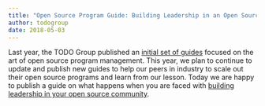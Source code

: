 ```yaml
---
title: "Open Source Program Guide: Building Leadership in an Open Source Community"
author: todogroup
date: 2018-05-03
---
```


Last year, the TODO Group published an [initial set of guides](http://todogroup.org/blog/open-source-guides/) focused on the art of open source program management. This year, we plan to continue to update and publish new guides to help our peers in industry to scale out their open source programs and learn from our lesson. Today we are happy to publish a guide on what happens when you are faced with [building leadership in your open source community](https://github.com/todogroup/guides/blob/master/building-leadership-in-an-open-source-community.md).
